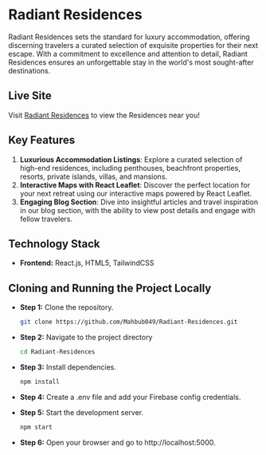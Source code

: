 # Radiant Residences

Radiant Residences sets the standard for luxury accommodation, offering discerning travelers a curated selection of exquisite properties for their next escape. With a commitment to excellence and attention to detail, Radiant Residences ensures an unforgettable stay in the world's most sought-after destinations.

## Live Site

Visit [Radiant Residences](radiant-residences.web.app/) to view the Residences near you!

## Key Features

1. **Luxurious Accommodation Listings**: Explore a curated selection of high-end residences, including penthouses, beachfront properties, resorts, private islands, villas, and mansions.
2. **Interactive Maps with React Leaflet**: Discover the perfect location for your next retreat using our interactive maps powered by React Leaflet.
3. **Engaging Blog Section**: Dive into insightful articles and travel inspiration in our blog section, with the ability to view post details and engage with fellow travelers.

## Technology Stack
- **Frontend:** React.js, HTML5, TailwindCSS

## Cloning and Running the Project Locally
- **Step 1:** Clone the repository.
  ```bash
  git clone https://github.com/Mahbub049/Radiant-Residences.git
  ```
- **Step 2:** Navigate to the project directory
  ```bash
  cd Radiant-Residences
  ```
- **Step 3:** Install dependencies.
  ```bash
  npm install
  ```
- **Step 4:** Create a .env file and add your Firebase config credentials.

- **Step 5:**  Start the development server.
  ```bash
  npm start
  ```

- **Step 6:** Open your browser and go to http://localhost:5000.
